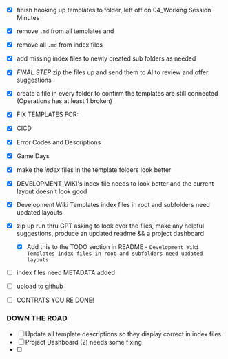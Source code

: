 - [x] finish hooking up templates to folder, left off on 04_Working Session Minutes
- [x] remove `.md` from all templates and 
- [x] remove all `.md` from index files
- [x] add missing index files to newly created sub folders as needed
- [x] *FINAL STEP* zip the files up and send them to AI to review and offer suggestions
- [x] create a file in every folder to confirm the templates are still connected (Operations has at least 1 broken)
- [x] FIX TEMPLATES FOR:
- [x] CICD
- [x] Error Codes and Descriptions
- [x] Game Days
- [x] make the _index_ files in the template folders look better
- [x] DEVELOPMENT_WIKI's index file needs to look better and the current layout doesn't look good
- [x] Development Wiki Templates index files in root and subfolders need updated layouts
- [x] zip up run thru GPT asking to look over the files, make any helpful suggestions, produce an updated readme && a project dashboard
	- [x] Add this to the TODO section in README - `Development Wiki Templates index files in root and subfolders need updated layouts`
- [ ] index files need METADATA added
- [ ] upload to github
- [ ] CONTRATS YOU'RE DONE!



### DOWN THE ROAD
- [ ] Update all template descriptions so they display correct in index files
- [ ] Project Dashboard (2) needs some fixing
- [ ] 